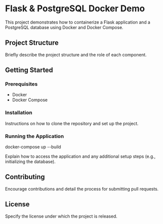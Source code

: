 # Flask & PostgreSQL Docker Demo

This project demonstrates how to containerize a Flask application and a PostgreSQL database using Docker and Docker Compose.

## Project Structure

Briefly describe the project structure and the role of each component.

## Getting Started

### Prerequisites

- Docker
- Docker Compose

### Installation

Instructions on how to clone the repository and set up the project.

### Running the Application

docker-compose up --build


Explain how to access the application and any additional setup steps (e.g., initializing the database).

## Contributing

Encourage contributions and detail the process for submitting pull requests.

## License

Specify the license under which the project is released.

